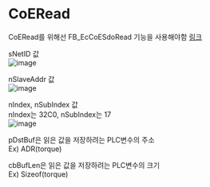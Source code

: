 # CoERead

CoERead를 위해선 FB_EcCoESdoRead 기능을 사용해야함 [링크](https://infosys.beckhoff.com/english.php?content=../content/1033/tcplclib_tc2_ethercat/56996235.html&id=)


sNetID 값  
![image](https://github.com/user-attachments/assets/e57f6c91-b552-4861-b3e1-f79b7851bf21)
  
nSlaveAddr 값  
![image](https://github.com/user-attachments/assets/01b2add6-1ac0-4650-bf2f-5f5be41c338f)
  
nIndex, nSubIndex 값  
nIndex는 32C0, nSubIndex는 17  
![image](https://github.com/user-attachments/assets/15e77fff-4c0d-4191-bfd2-85b82f372f47)
  
pDstBuf은 읽은 값을 저장하려는 PLC변수의 주소  
Ex) ADR(torque)  

cbBufLen은 읽은 값을 저장하려는 PLC변수의 크기  
Ex) Sizeof(torque)
